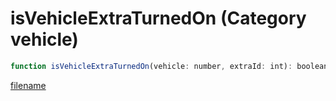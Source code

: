 # isVehicleExtraTurnedOn (Category vehicle)

```js
function isVehicleExtraTurnedOn(vehicle: number, extraId: int): boolean
```

[filename](isVehicleExtraTurnedOn_m.md ':include')